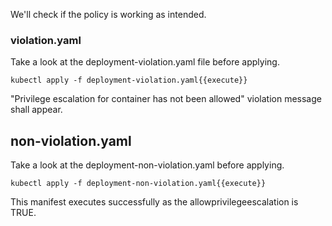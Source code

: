 We'll check if the policy is working as intended.

### violation.yaml
Take a look at the deployment-violation.yaml file before applying.

```kubectl apply -f deployment-violation.yaml{{execute}}```

"Privilege escalation for container has not been allowed" violation message shall appear.

## non-violation.yaml
Take a look at the deployment-non-violation.yaml before applying.

```kubectl apply -f deployment-non-violation.yaml{{execute}}```

This manifest executes successfully as the allowprivilegeescalation is TRUE.
